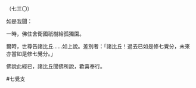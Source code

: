 （七三〇）

如是我聞：

一時，佛住舍衛國祇樹給孤獨園。

爾時，世尊告諸比丘……如上說。差別者：「諸比丘！過去已如是修七覺分，未來亦當如是修七覺分。」

佛說此經已，諸比丘聞佛所說，歡喜奉行。



#七覺支
